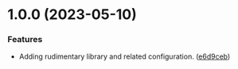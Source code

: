 # 1.0.0 (2023-05-10)


### Features

* Adding rudimentary library and related configuration. ([e6d9ceb](https://github.com/jimbojw/memorelay/commit/e6d9cebea1def2c65506ee1a93119dfa1441164f))
